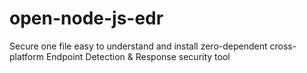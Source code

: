 # open-node-js-edr
Secure one file easy to understand and install zero-dependent cross-platform Endpoint Detection &amp; Response security tool
